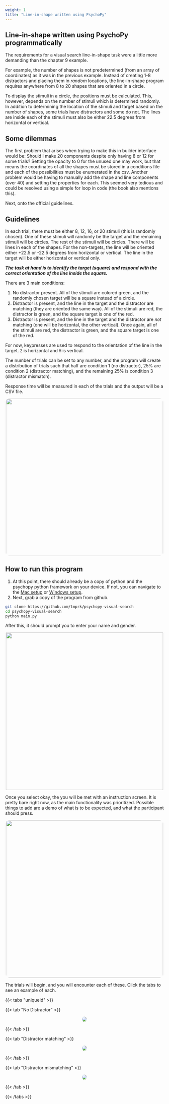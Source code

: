 ```yaml
---
weight: 1
title: "Line-in-shape written using PsychoPy"
---
```


## Line-in-shape written using PsychoPy programmatically

The requirements for a visual search line-in-shape task were a little more demanding than the chapter 9 example.

For example, the number of shapes is not predetermined (from an array of coordinates) as it was in the previous example. Instead of creating 1-8 distractors and placing them in *random* locations, the line-in-shape program requires anywhere from 8 to 20 shapes that are oriented in a circle.

To display the stimuli in a circle, the positions must be calculated. This, however, depends on the number of stimuli which is determined randomly. In addition to determining the location of the stimuli and target based on the number of shapes, some trials have distractors and some do not. The lines are inside each of the stimuli must also be either 22.5 degrees from horizontal or vertical.

## Some dilemmas

The first problem that arises when trying to make this in builder interface would be: Should I make 20 components despite only having 8 or 12 for some trials? Setting the opacity to 0 for the unused one may work, but that means the coordinates of all the shapes must be stored in a conditions file and each of the possibilities must be enumerated in the csv. Another problem would be having to manually add the shape and line components (over 40) and setting the properties for each. This seemed very tedious and could be resolved using a simple for loop in code (the book also mentions this).

Next, onto the official guidelines.

## Guidelines

In each trial, there must be either 8, 12, 16, or 20 stimuli (this is randomly chosen). One of these stimuli will randomly be the target and the remaining stimuli will be circles. The rest of the stimuli will be circles. There will be lines in each of the shapes. For the non-targets, the line will be oriented either +22.5 or -22.5 degrees from horizontal or vertical. The line in the target will be either horizontal or vertical only.

***The task at hand is to identify the target (square) and respond with the correct orientation of the line inside the square.***

There are 3 main conditions:
1. No distractor present. All of the stimuli are colored green, and the randomly chosen target will be a square instead of a circle.
2. Distractor is present, and the line in the target and the distractor are matching (they are oriented the same way). All of the stimuli are red, the distractor is green, and the square target is one of the red.
3. Distractor is present, and the line in the target and the distractor are *not* matching (one will be horizontal, the other vertical). Once again, all of the stimuli are red, the distractor is green, and the square target is one of the red.

For now, keypresses are used to respond to the orientation of the line in the target. `Z` is horizontal and `M` is vertical.

The number of trials can be set to any number, and the program will create a distribution of trials such that half are condition 1 (no distractor), 25% are condition 2 (distractor matching), and the remaining 25% is condition 3 (distractor mismatch).

Response time will be measured in each of the trials and the output will be a CSV file.

<p align="center">
  <img width="500px" style="border-radius: 10px;" src="images/guidelines.png" />
</p>

## How to run this program

1. At this point, there should already be a copy of python and the psychopy python framework on your device. If not, you can navigate to the [Mac setup](http://tmprk.github.io/psychopy-docs/docs/setup/mac-setup/) or [Windows setup](http://tmprk.github.io/psychopy-docs/docs/setup/windows-setup/).
2. Next, grab a copy of the program from github.

```bash
git clone https://github.com/tmprk/psychopy-visual-search
cd psychopy-visual-search
python main.py
```

After this, it should prompt you to enter your name and gender.
<p align="center">
  <img width="500px" src="images/enter-info.png" />
</p>

Once you select okay, the you will be met with an instruction screen. It is pretty bare right now, as the main functionality was prioritized. Possible things to add are a demo of what is to be expected, and what the participant should press.
<p align="center">
  <img width="500px;" style="border-radius: 10px;" src="images/instruction.png" />
</p>

The trials will begin, and you will encounter each of these. Click the tabs to see an example of each.

{{< tabs "uniqueid" >}}

{{< tab "No Distractor" >}}
<p align="center">
  <img style="border-radius: 10px;" src="images/no-distractor.png" />
</p>
{{< /tab >}}

{{< tab "Distractor matching" >}}
<p align="center">
  <img style="border-radius: 10px;" src="images/distractor-matching.png" />
</p>
{{< /tab >}}


{{< tab "Distractor mismatching" >}}
<p align="center">
  <img style="border-radius: 10px;" src="images/distractor-mismatch.png" />
</p>
{{< /tab >}}

{{< /tabs >}}